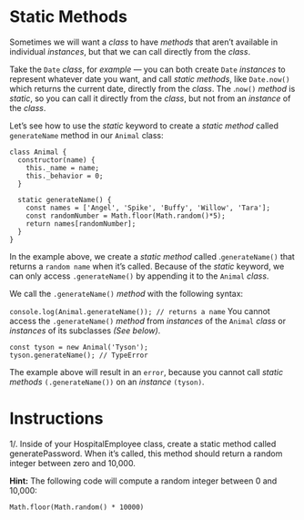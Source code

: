 # **Static Methods**

Sometimes we will want a _class_ to have _methods_ that aren’t available in individual _instances_, but that we can call directly from the _class_.

Take the `Date` _class_, for _example_ — you can both create `Date` _instances_ to represent whatever date you want, and call _static methods_, like `Date.now()` which returns the current date, directly from the _class_. The .`now()` _method_ is _static_, so you can call it directly from the _class_, but not from an _instance_ of the _class_.

Let’s see how to use the _static_ keyword to create a _static method_ called `generateName` method in our `Animal` class:
```
class Animal {
  constructor(name) {
    this._name = name;
    this._behavior = 0;
  }
 
  static generateName() {
    const names = ['Angel', 'Spike', 'Buffy', 'Willow', 'Tara'];
    const randomNumber = Math.floor(Math.random()*5);
    return names[randomNumber];
  }
} 
```
In the example above, we create a _static method_ called .`generateName()` that returns a `random name` when it’s called. Because of the _static_ keyword, we can only access `.generateName()` by appending it to the `Animal` _class_.

We call the `.generateName()` _method_ with the following syntax:

`console.log(Animal.generateName()); // returns a name`
You cannot access the `.generateName()` _method_ from _instances_ of the `Animal` _class_ or _instances_ of its subclasses _(See below)_.
```
const tyson = new Animal('Tyson'); 
tyson.generateName(); // TypeError
```
The example above will result in an `error`, because you cannot call _static methods_ `(.generateName())` on an _instance_ `(tyson)`.

# **Instructions**
1/. Inside of your HospitalEmployee class, create a static method called generatePassword. When it’s called, this method should return a random integer between zero and 10,000.

**Hint:**
The following code will compute a random integer between 0 and 10,000:
```
Math.floor(Math.random() * 10000)
```